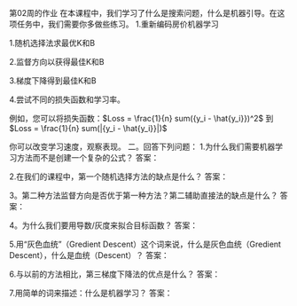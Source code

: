 第02周的作业
在本课程中，我们学习了什么是搜索问题，什么是机器引导。在这项任务中，我们需要你多做些练习。
1.重新编码房价机器学习

1.随机选择法求最优K和B

2.监督方向以获得最佳K和B

3.梯度下降得到最佳K和B

4.尝试不同的损失函数和学习率。

例如，您可以将损失函数：$Loss = \frac{1}{n} sum({y_i - \hat{y_i}})^2$ 到 
                     $Loss = \frac{1}{n} sum(|{y_i - \hat{y_i}}|)$

你可以改变学习速度，观察表现。
二。回答下列问题：
1.为什么我们需要机器学习方法而不是创建一个复杂的公式？
答案：

2.在我们的课程中，第一个随机选择方法的缺点是什么？
答案：

3。第二种方法监督方向是否优于第一种方法？第二辅助直接法的缺点是什么？
答案：

4。为什么我们要用导数/灰度来拟合目标函数？
答案： 

5.用“灰色血统”（Gredient Descent）这个词来说，什么是灰色血统（Gredient Descent），什么是血统（Descent）？
答案：

6.与以前的方法相比，第三梯度下降法的优点是什么？
答案：

7.用简单的词来描述：什么是机器学习？
答案：
